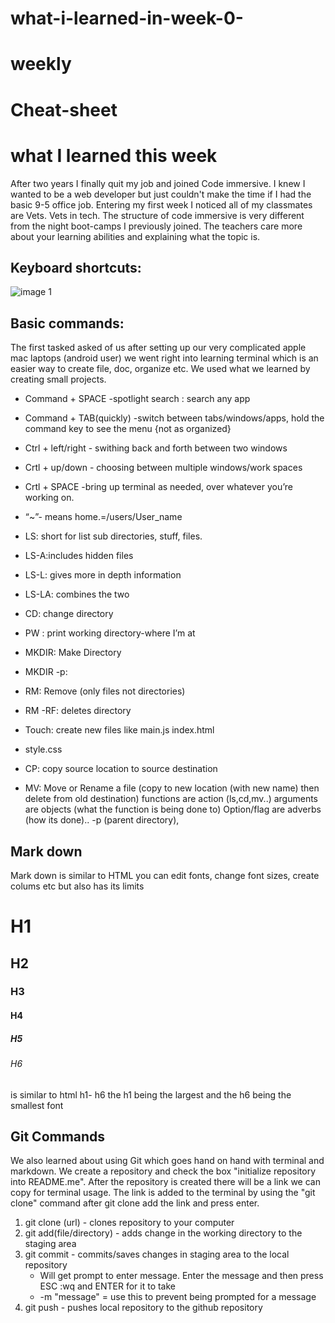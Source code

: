 # what-i-learned-in-week-0-

# weekly

# Cheat-sheet
# what I learned this week

After two years I finally quit my job and joined Code immersive. I knew I wanted to be a web developer but just couldn't make the time if I had the basic 9-5 office job. Entering my first week I noticed all of my classmates are Vets. Vets in tech. The structure of code immersive is very different from the night boot-camps I previously joined. The teachers care more about your learning abilities and explaining what the topic is. 



## Keyboard shortcuts:

![image 1](https://media1.tenor.com/images/ccd73a0d0f3a8b600167eea0f4091c1d/tenor.gif?itemid=12585039)

## Basic commands:

The first tasked asked of us after setting up our very complicated apple mac laptops (android user) we went right into learning terminal which is an easier way to create file, doc, organize etc. We used what we learned by creating small projects. 


* Command + SPACE -spotlight search : search any app
* Command + TAB(quickly) -switch between tabs/windows/apps, hold the command key to see the menu {not as organized}
* Ctrl + left/right - swithing back and forth between two windows
* Crtl + up/down - choosing between multiple windows/work spaces
* Crtl + SPACE -bring up terminal as needed, over whatever you’re working on.
* “~”- means home.=/users/User_name
* LS: short for list sub directories, stuff, files.
* LS-A:includes hidden files
* LS-L: gives more in depth information 
  
* LS-LA: combines the two
  
* CD: change directory
* PW : print working directory-where I’m at
* MKDIR: Make Directory
* MKDIR -p:
* RM: Remove (only files not directories)
* RM -RF: deletes directory
* Touch: create new files like main.js index.html 
* style.css
* CP: copy source location to source destination
* MV: Move or Rename a file (copy to new location (with new name) then delete from old destination)
functions are action (ls,cd,mv..)
arguments are objects (what the function is being done to)
Option/flag are adverbs (how its done).. -p (parent directory),

## Mark down

Mark down is similar to HTML you can edit fonts, change font sizes, create colums etc but also has its limits

# H1
## H2
### H3
#### H4
##### H5
###### H6 

is similar to html h1- h6 the h1 being the largest and the h6 being the smallest font 

## Git Commands ##

We also learned about using Git which goes hand on hand with terminal and markdown. We create a repository and check the box "initialize repository into README.me". After the repository is created there will be a link we can copy for terminal usage. The link is added  to the terminal by using the "git clone" command after git clone add the link and press enter. 
    
1. git clone (url) - clones repository to your computer
2. git add(file/directory) - adds change in the working directory to the staging area
3. git commit - commits/saves changes in staging area to the local repository
   * Will get prompt to enter message. Enter the message and then press ESC :wq and ENTER for it to take
   * -m  "message" = use this to prevent being prompted for a message
4. git push - pushes local repository to the github repository
